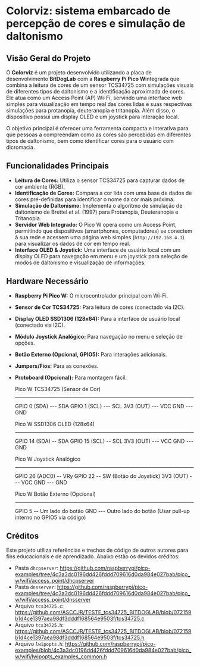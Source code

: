 # Colorviz: sistema embarcado de percepção de cores e simulação de daltonismo

## Visão Geral do Projeto

O **Colorviz** é um projeto desenvolvido utilizando a placa de desenvolvimento **BitDogLab** com a **Raspberry Pi Pico W**integrada que combina a leitura de cores de um sensor TCS34725 com simulações visuais de diferentes tipos de daltonismo e a identificação aproximada de cores. Ele atua como um Access Point (AP) Wi-Fi, servindo uma interface web simples para visualização em tempo real das cores lidas e suas respectivas simulações para protanopia, deuteranopia e tritanopia. Além disso, o dispositivo possui um display OLED e um joystick para interação local.

O objetivo principal é oferecer uma ferramenta compacta e interativa para que pessoas a compreendam como as cores são percebidas em diferentes tipos de daltonismo, bem como identificar cores para o usuário com dicromacia.

## Funcionalidades Principais

* **Leitura de Cores:** Utiliza o sensor TCS34725 para capturar dados de cor ambiente (RGB).
* **Identificação de Cores:** Compara a cor lida com uma base de dados de cores pré-definidas para identificar o nome da cor mais próxima.
* **Simulação de Daltonismo:** Implementa o algoritmo de simulação de daltonismo de Brettel et al. (1997) para Protanopia, Deuteranopia e Tritanopia.
* **Servidor Web Integrado:** O Pico W opera como um Access Point, permitindo que dispositivos (smartphones, computadores) se conectem à sua rede e acessem uma página web simples (`http://192.168.4.1`) para visualizar os dados de cor em tempo real.
* **Interface OLED & Joystick:** Uma interface de usuário local com um display OLED para navegação em menu e um joystick para seleção de modos de daltonismo e visualização de informações.

## Hardware Necessário

* **Raspberry Pi Pico W:** O microcontrolador principal com Wi-Fi.
* **Sensor de Cor TCS34725:** Para leitura de cores (conectado via I2C).
* **Display OLED SSD1306 (128x64):** Para a interface de usuário local (conectado via I2C).
* **Módulo Joystick Analógico:** Para navegação no menu e seleção de opções.
* **Botão Externo (Opcional, GPIO5):** Para interações adicionais.
* **Jumpers/Fios:** Para as conexões.
* **Protoboard (Opcional):** Para montagem fácil.


  Pico W           TCS34725 (Sensor de Cor)
    -------------    -----------------
    GPIO 0 (SDA) --- SDA
    GPIO 1 (SCL) --- SCL
    3V3 (OUT)    --- VCC
    GND          --- GND

    Pico W           SSD1306 OLED (128x64)
    -------------    -----------------
    GPIO 14 (SDA) -- SDA
    GPIO 15 (SCL) -- SCL
    3V3 (OUT)    --- VCC
    GND          --- GND

    Pico W           Joystick Analógico
    -------------    -----------------
    GPIO 26 (ADC0) -- VRy
    GPIO 22          -- SW (Botão do Joystick)
    3V3 (OUT)    --- VCC
    GND          --- GND

    Pico W           Botão Externo (Opcional)
    -------------    -----------------
    GPIO 5           -- Um lado do botão
    GND          --- Outro lado do botão
    (Usar pull-up interno no GPIO5 via código)

## Créditos

Este projeto utiliza referências e trechos de código de outros autores para fins educacionais e de aprendizado. Abaixo estão os devidos créditos:

- Pasta `dhcpserver`: https://github.com/raspberrypi/pico-examples/tree/4c3a3dc0196dd426fddd709616d0da984e027bab/pico_w/wifi/access_point/dhcpserver
- Pasta `dnsserver`: https://github.com/raspberrypi/pico-examples/tree/4c3a3dc0196dd426fddd709616d0da984e027bab/pico_w/wifi/access_point/dnsserver
- Arquivo `tcs34725.c`: https://github.com/ASCCJR/TESTE_tcs34725_BITDOGLAB/blob/072159b1d4ce1397aea98df3dddf168564e9503f/tcs34725.c
- Arquivo `tcs34725.h`: https://github.com/ASCCJR/TESTE_tcs34725_BITDOGLAB/blob/072159b1d4ce1397aea98df3dddf168564e9503f/tcs34725.h
- Arquivo `lwipopts.h`: https://github.com/raspberrypi/pico-examples/blob/4c3a3dc0196dd426fddd709616d0da984e027bab/pico_w/wifi/lwipopts_examples_common.h

  
